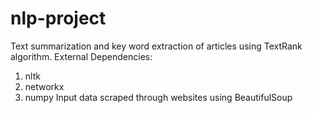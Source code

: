 # nlp-project
Text summarization and key word extraction of articles using TextRank algorithm.
External Dependencies:
  1. nltk
  2. networkx
  3. numpy
Input data scraped through websites using BeautifulSoup

